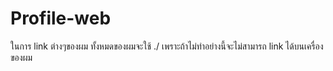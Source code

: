 # Profile-web
ในการ link ต่างๆของผม ทั้งหมดของผมจะใช้ ./ 
เพราะถ้าไม่ทำอย่างนี้จะไม่สามารถ link ได้บนเครื่องของผม
